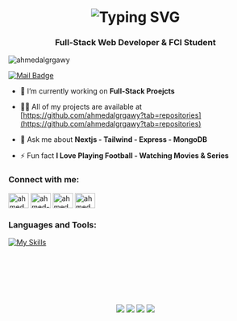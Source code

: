 <h1 align="center">
 <img src="https://readme-typing-svg.herokuapp.com?font=Fira+Code&pause=1000&color=16F70C&center=true&vCenter=true&width=435&lines=Hello%2C+I'm+Ahmed+Algrgawy;You+Can+Call+Me+Greg" alt="Typing SVG" />
</h1>
<h3 align="center">Full-Stack Web Developer & FCI Student</h3>

<p align="left"> <img src="https://komarev.com/ghpvc/?username=ahmedalgrgawy&label=Profile%20views&color=0e75b6&style=flat" alt="ahmedalgrgawy" /> </p>

 [![Mail Badge](https://img.shields.io/badge/-ahmedalgrgawy-c0392b?style=flat&labelColor=c0392b&logo=gmail&logoColor=white)](mailto:ahmedalgrgawy77@gmail.com) 

- 🔭 I’m currently working on **Full-Stack Proejcts**

- 👨‍💻 All of my projects are available at [https://github.com/ahmedalgrgawy?tab=repositories](https://github.com/ahmedalgrgawy?tab=repositories)

- 💬 Ask me about **Nextjs - Tailwind - Express - MongoDB**

- ⚡ Fun fact **I Love Playing Football - Watching Movies & Series**

<h3 align="left">Connect with me:</h3>
<div align="left">
<a href="https://twitter.com/ahmedalgrgawy" target="blank"><img align="center" src="https://raw.githubusercontent.com/rahuldkjain/github-profile-readme-generator/master/src/images/icons/Social/twitter.svg" alt="ahmedalgrgawy" height="30" width="40" /></a>
<a href="https://linkedin.com/in/ahmed-algrgawy" target="blank"><img align="center" src="https://raw.githubusercontent.com/rahuldkjain/github-profile-readme-generator/master/src/images/icons/Social/linked-in-alt.svg" alt="ahmed-algrgawy" height="30" width="40" /></a>
<a href="https://fb.com/ahmedalgrgawy10" target="blank"><img align="center" src="https://raw.githubusercontent.com/rahuldkjain/github-profile-readme-generator/master/src/images/icons/Social/facebook.svg" alt="ahmedalgrgawy10" height="30" width="40" /></a>
<a href="https://instagram.com/ahmed_algrgawy" target="blank"><img align="center" src="https://raw.githubusercontent.com/rahuldkjain/github-profile-readme-generator/master/src/images/icons/Social/instagram.svg" alt="ahmed_algrgawy" height="30" width="40" /></a>
</div>


<h3 align="left">Languages and Tools:</h3>

 [![My Skills](https://skillicons.dev/icons?i=cpp,html,css,bootstrap,pug,sass,js,react,nextjs,redux,tailwind,ts,firebase,nodejs,expressjs,postgres,mongodb,git,github,vscode,postman,notion&perline=8)](https://skillicons.dev)

<br/>
<br/>
<br/>


<div align="center" style="margin-top: 50px">
  <img src="http://github-profile-summary-cards.vercel.app/api/cards/repos-per-language?username=ahmedalgrgawy&theme=aura_dark" />
  <img src="http://github-profile-summary-cards.vercel.app/api/cards/most-commit-language?username=ahmedalgrgawy&theme=aura_dark" />
  <img src="http://github-profile-summary-cards.vercel.app/api/cards/stats?username=ahmedalgrgawy&theme=aura_dark" />
  <img src="http://github-profile-summary-cards.vercel.app/api/cards/productive-time?username=ahmedalgrgawy&theme=aura_dark&utcOffset=5.3" />
</div>
